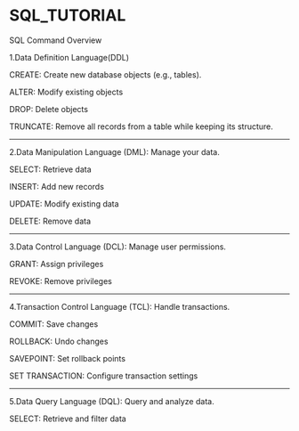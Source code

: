# SQL_TUTORIAL
  SQL Command Overview 
  
1.Data Definition Language(DDL)
 
CREATE: Create new database objects (e.g., tables).

ALTER: Modify existing objects 

DROP: Delete objects 

TRUNCATE: Remove all records from a table while keeping its structure.

-----------------------------------------------------------------------------

2.Data Manipulation Language (DML): Manage your data.

SELECT: Retrieve data

INSERT: Add new records

UPDATE: Modify existing data

DELETE: Remove data

---------------------------------------------------------------------------

3.Data Control Language (DCL): Manage user permissions.


GRANT: Assign privileges

REVOKE: Remove privileges

-------------------------------------------------------------------------

4.Transaction Control Language (TCL): Handle transactions.

COMMIT: Save changes

ROLLBACK: Undo changes

SAVEPOINT: Set rollback points

SET TRANSACTION: Configure transaction settings


----------------------------------------------------------------------

5.Data Query Language (DQL): Query and analyze data.

SELECT: Retrieve and filter data
